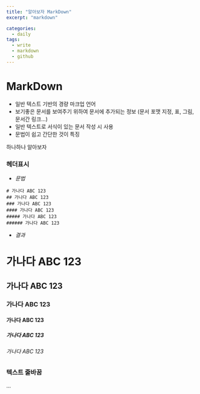 ```yaml
---
title: "알아보자 MarkDown"
excerpt: "markdown"

categories:
  - daily
tags:
  - write
  - markdown
  - github
---
```



# MarkDown
* 일반 텍스트 기반의 경량 마크업 언어
* 보기좋은 문서를 보여주기 위하여 문서에 추가되는 정보  (문서 포맷 지정, 표, 그림, 문서간 링크...)
* 일반 텍스트로 서식이 있는 문서 작성 시 사용
* 문법이 쉽고 간단한 것이 특징


하나하나 알아보자

### 헤더표시

* _문법_

```
# 가나다 ABC 123
## 가나다 ABC 123
### 가나다 ABC 123
#### 가나다 ABC 123
##### 가나다 ABC 123
###### 가나다 ABC 123
```

* _결과_

# 가나다 ABC 123
## 가나다 ABC 123
### 가나다 ABC 123
#### 가나다 ABC 123
##### 가나다 ABC 123
###### 가나다 ABC 123

### 텍스트 줄바꿈
...
